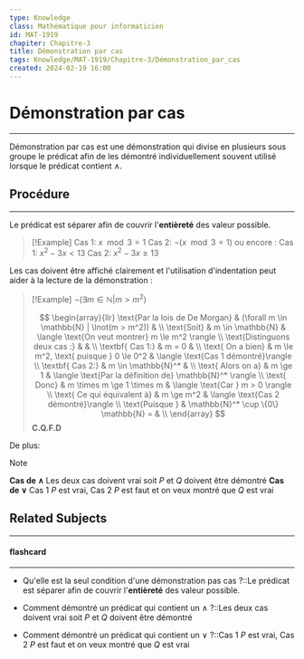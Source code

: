 ```yaml
---
type: Knowledge
class: Mathématique pour informaticien
id: MAT-1919
chapiter: Chapitre-3
title: Démonstration par cas 
tags: Knowledge/MAT-1919/Chapitre-3/Démonstration_par_cas 
created: 2024-02-19 16:00
---
```

# Démonstration par cas 
----
Démonstration par cas est une démonstration qui divise en plusieurs sous groupe le prédicat afin de les démontré individuellement souvent utilisé lorsque le prédicat contient $\land$.

## Procédure
---
Le prédicat est séparer afin de couvrir l'**entièreté** des valeur possible.

> [!Example]
> $\text{Cas 1: } x \mod 3 = 1$
> $\text{Cas 2: } \lnot(x \mod 3 = 1)$
> ou encore :
> $\text{Cas 1: } x^2 - 3x < 13$
> $\text{Cas 2: } x^2 - 3x \ge 13$

Les cas doivent être affiché clairement et l'utilisation d'indentation peut aider à la lecture de la démonstration :

> [!Example]
> $\lnot(\exists m \in \mathbb{N} | m > m^2)$
>
> $$
> \begin{array}{llr}
> 	\text{Par la lois de De Morgan} & (\forall m \in \mathbb{N} | \lnot(m > m^2)) & \\
> 	\text{Soit} & m \in \mathbb{N} & \langle \text{On veut montrer} m \le m^2 \rangle \\
> 	\text{Distinguons deux cas :} & & \\
> 	\textbf{    Cas 1:} & m = 0 & \\
> 	\text{        On a bien} & m \le m^2, \text{ puisque } 0 \le 0^2 & \langle \text{Cas 1 démontré}\rangle \\
> 	\textbf{    Cas 2:} & m \in \mathbb{N}^* & \\
> 	\text{        Alors on a} & m \ge 1 & \langle \text{Par la définition de} \mathbb{N}^* \rangle \\
> 	\text{        Donc} & m \times m \ge 1 \times m & \langle \text{Car } m > 0 \rangle \\
> 	\text{        Ce qui équivalent à} & m \ge m^2 & \langle \text{Cas 2 démontré}\rangle \\
> 	\text{Puisque } & \mathbb{N}^* \cup \{0\} \mathbb{N} = & \\
> \end{array}
> $$
> **C.Q.F.D**

De plus:
> [!Note]
> **Cas de $\land$**
> Les deux cas doivent vrai soit $P$ et $Q$ doivent être démontré
> **Cas de $\lor$**
> Cas 1 $P$ est vrai, Cas 2 $P$ est faut et on veux montré que $Q$ est vrai

## Related Subjects
----
#### flashcard 
----
- Qu'elle est la seul condition d'une démonstration pas cas ?::Le prédicat est séparer afin de couvrir l'**entièreté** des valeur possible.
<!--SR:!2024-03-05,3,250-->
- Comment démontré un prédicat qui contient un $\land$ ?::Les deux cas doivent vrai soit $P$ et $Q$ doivent être démontré
<!--SR:!2024-03-05,3,250-->
- Comment démontré un prédicat qui contient un $\lor$ ?::Cas 1 $P$ est vrai, Cas 2 $P$ est faut et on veux montré que $Q$ est vrai
<!--SR:!2024-03-05,3,250-->